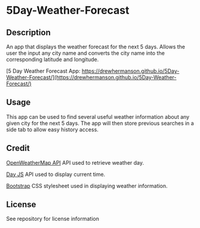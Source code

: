 # 5Day-Weather-Forecast

## Description
An app that displays the weather forecast for the next 5 days. Allows the user the input any city name and converts the city name into the corresponding latitude and longitude.

[5 Day Weather Forecast App: https://drewhermanson.github.io/5Day-Weather-Forecast/](https://drewhermanson.github.io/5Day-Weather-Forecast/)

## Usage
This app can be used to find several useful weather information about any given city for the next 5 days. The app will then store previous searches in a side tab to allow easy history access.

## Credit

[OpenWeatherMap API](https://openweathermap.org/forecast5) API used to retrieve weather day.

[Day JS](https://day.js.org/) API used to display current time.

[Bootstrap](https://getbootstrap.com/) CSS stylesheet used in displaying weather information.

## License 

See repository for license information 